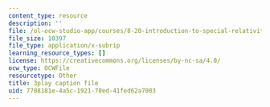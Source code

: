 ```yaml
---
content_type: resource
description: ''
file: /ol-ocw-studio-app/courses/8-20-introduction-to-special-relativity-january-iap-2021/7708181e4a5c192170ed41fed62a7003_PV6lhcTfSGU.srt
file_size: 10397
file_type: application/x-subrip
learning_resource_types: []
license: https://creativecommons.org/licenses/by-nc-sa/4.0/
ocw_type: OCWFile
resourcetype: Other
title: 3play caption file
uid: 7708181e-4a5c-1921-70ed-41fed62a7003
---
```

